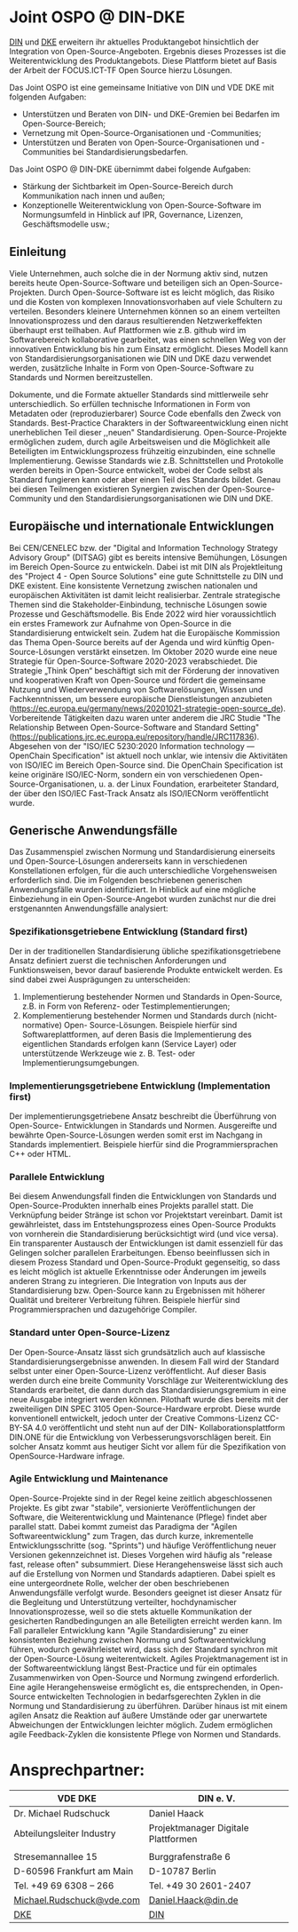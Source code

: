 # Joint OSPO @ DIN-DKE

[DIN](https://www.din.de/) und [DKE](https://www.dke.de/) erweitern ihr aktuelles Produktangebot hinsichtlich der Integration von Open-Source-Angeboten. Ergebnis dieses Prozesses ist die Weiterentwicklung des Produktangebots. Diese Plattform bietet auf Basis der Arbeit der FOCUS.ICT-TF Open Source hierzu Lösungen.

Das Joint OSPO ist eine gemeinsame Initiative von DIN und VDE DKE mit folgenden Aufgaben:

- Unterstützen und Beraten von DIN- und DKE-Gremien bei Bedarfen im Open-Source-Bereich;
- Vernetzung mit Open-Source-Organisationen und -Communities;
- Unterstützen und Beraten von Open-Source-Organisationen und -Communities bei Standardisierungsbedarfen.


Das Joint OSPO @ DIN-DKE übernimmt dabei folgende Aufgaben:
-  Stärkung der Sichtbarkeit im Open-Source-Bereich durch Kommunikation nach innen und außen;
- Konzeptionelle Weiterentwicklung von Open-Source-Software im Normungsumfeld in Hinblick auf IPR, Governance, Lizenzen, Geschäftsmodelle usw.;




## Einleitung
Viele Unternehmen, auch solche die in der Normung aktiv sind, nutzen bereits heute Open-Source-Software und beteiligen sich an Open-Source-Projekten. Durch Open-Source-Software ist es leicht möglich, das Risiko und die Kosten von komplexen Innovationsvorhaben auf viele Schultern zu verteilen. Besonders kleinere Unternehmen können so an einem verteilten Innovationsprozess und den daraus resultierenden Netzwerkeffekten überhaupt erst teilhaben.
Auf Plattformen wie z.B. github wird im Softwarebereich kollaborative gearbeitet, was einen schnellen Weg von der innovativen Entwicklung bis hin zum Einsatz ermöglicht. Dieses Modell kann von Standardisierungsorganisationen wie DIN und DKE dazu verwendet werden, zusätzliche Inhalte in Form von Open-Source-Software zu Standards und Normen bereitzustellen.

Dokumente, und die Formate aktueller Standards sind mittlerweile sehr unterschiedlich. So erfüllen technische Informationen in Form von Metadaten oder (reproduzierbarer) Source Code ebenfalls den Zweck von Standards. Best-Practice Charakters in der Softwareentwicklung einen nicht unerheblichen Teil dieser ,,neuen" Standardisierung. Open-Source-Projekte ermöglichen zudem, durch agile Arbeitsweisen und die Möglichkeit alle Beteiligten im Entwicklungsprozess frühzeitig einzubinden, eine schnelle Implementierung. Gewisse Standards wie z.B. Schnittstellen und Protokolle werden bereits in Open-Source entwickelt, wobei der Code selbst als Standard fungieren kann oder aber einen Teil des Standards bildet. Genau bei diesen Teilmengen existieren Synergien zwischen der Open-Source-Community und den Standardisierungsorganisationen wie DIN und DKE.


## Europäische und internationale Entwicklungen
Bei CEN/CENELEC bzw. der "Digital and Information Technology Strategy Advisory Group" (DITSAG) gibt es bereits intensive Bemühungen, Lösungen im Bereich Open-Source zu entwickeln. Dabei ist mit DIN als Projektleitung des "Project 4 - Open Source Solutions" eine gute Schnittstelle zu DIN und DKE existent. Eine konsistente Vernetzung zwischen nationalen und europäischen Aktivitäten ist damit leicht realisierbar. Zentrale strategische 
Themen sind die Stakeholder-Einbindung, technische Lösungen sowie Prozesse und Geschäftsmodelle. Bis Ende 2022 wird hier voraussichtlich ein erstes Framework zur Aufnahme von Open-Source in die Standardisierung entwickelt sein.
Zudem hat die Europäische Kommission das Thema Open-Source bereits auf der Agenda und wird künftig Open-Source-Lösungen verstärkt einsetzen. Im Oktober 2020 wurde eine neue Strategie für Open-Source-Software 2020-2023 verabschiedet. Die Strategie „Think 
Open“ beschäftigt sich mit der Förderung der innovativen und kooperativen Kraft von 
Open-Source und fördert die gemeinsame Nutzung und Wiederverwendung von Softwarelösungen, Wissen und Fachkenntnissen, um bessere europäische Dienstleistungen anzubieten (https://ec.europa.eu/germany/news/20201021-strategie-open-source_de). Vorbereitende Tätigkeiten dazu waren unter anderem die JRC Studie "The Relationship 
Between Open-Source-Software and Standard Setting" 
(https://publications.jrc.ec.europa.eu/repository/handle/JRC117836).
Abgesehen von der "ISO/IEC 5230:2020 Information technology — OpenChain 
Specification" ist aktuell noch unklar, wie intensiv die Aktivitäten von ISO/IEC im Bereich Open-Source sind. Die OpenChain Specification ist keine originäre ISO/IEC-Norm, sondern ein von verschiedenen Open-Source-Organisationen, u. a. der Linux 
Foundation, erarbeiteter Standard, der über den ISO/IEC Fast-Track Ansatz als ISO/IECNorm veröffentlicht wurde.

## Generische Anwendungsfälle
Das Zusammenspiel zwischen Normung und Standardisierung einerseits und Open-Source-Lösungen andererseits kann in verschiedenen Konstellationen erfolgen, für die auch unterschiedliche Vorgehensweisen erforderlich sind. Die im Folgenden beschriebenen generischen Anwendungsfälle wurden identifiziert. In Hinblick auf eine mögliche Einbeziehung in ein Open-Source-Angebot wurden zunächst nur die drei erstgenannten Anwendungsfälle analysiert:

### Spezifikationsgetriebene Entwicklung (Standard first)
Der in der traditionellen Standardisierung übliche spezifikationsgetriebene Ansatz definiert zuerst die technischen Anforderungen und Funktionsweisen, bevor darauf basierende Produkte entwickelt werden. Es sind dabei zwei Ausprägungen zu unterscheiden:

1. Implementierung bestehender Normen und Standards in Open-Source, z.B. in Form von Referenz- oder Testimplementierungen;
1.	Komplementierung bestehender Normen und Standards durch (nicht-normative) Open-
Source-Lösungen. Beispiele hierfür sind Softwareplattformen, auf deren Basis die Implementierung des eigentlichen Standards erfolgen kann (Service Layer) oder unterstützende Werkzeuge wie z. B. Test- oder Implementierungsumgebungen.

### Implementierungsgetriebene Entwicklung (Implementation first)
Der implementierungsgetriebene Ansatz beschreibt die Überführung von Open-Source-
Entwicklungen in Standards und Normen. Ausgereifte und bewährte Open-Source-Lösungen werden somit erst im Nachgang in Standards implementiert. Beispiele hierfür sind die Programmiersprachen C++ oder HTML.

### Parallele Entwicklung
Bei diesem Anwendungsfall finden die Entwicklungen von Standards und Open-Source-Produkten innerhalb eines Projekts parallel statt. Die Verknüpfung beider Stränge ist schon vor Projektstart vereinbart. Damit ist gewährleistet, dass im Entstehungsprozess eines Open-Source Produkts von vornherein die Standardisierung berücksichtigt wird (und vice versa). Ein transparenter Austausch der Entwicklungen ist damit essenziell für das Gelingen solcher parallelen Erarbeitungen. Ebenso beeinflussen sich in diesem Prozess Standard und Open-Source-Produkt gegenseitig, so dass es leicht möglich ist aktuelle Erkenntnisse oder 
Änderungen im jeweils anderen Strang zu integrieren. Die Integration von Inputs aus der 
Standardisierung bzw. Open-Source kann zu Ergebnissen mit höherer Qualität und breiterer Verbreitung führen. Beispiele hierfür sind Programmiersprachen und dazugehörige Compiler.

### Standard unter Open-Source-Lizenz
Der Open-Source-Ansatz lässt sich grundsätzlich auch auf klassische 
Standardisierungsergebnisse anwenden. In diesem Fall wird der Standard selbst unter einer 
Open-Source-Lizenz veröffentlicht. Auf dieser Basis werden durch eine breite Community Vorschläge zur Weiterentwicklung des Standards erarbeitet, die dann durch das Standardisierungsgremium in eine neue Ausgabe integriert werden können.
Pilothaft wurde dies bereits mit der zweiteiligen DIN SPEC 3105 Open-Source-Hardware erprobt. Diese wurde konventionell entwickelt, jedoch unter der Creative 
Commons-Lizenz CC-BY-SA 4.0 veröffentlicht und steht nun auf der DIN-
Kollaborationsplattform DIN.ONE für die Entwicklung von Verbesserungsvorschlägen bereit.
Ein solcher Ansatz kommt aus heutiger Sicht vor allem für die Spezifikation von OpenSource-Hardware infrage.

### Agile Entwicklung und Maintenance
Open-Source-Projekte sind in der Regel keine zeitlich abgeschlossenen Projekte. Es gibt zwar "stabile", versionierte Veröffentlichungen der Software, die Weiterentwicklung und 
Maintenance (Pflege) findet aber parallel statt. Dabei kommt zumeist das Paradigma der 
"Agilen Softwareentwicklung" zum Tragen, das durch kurze, inkrementelle Entwicklungsschritte (sog. "Sprints") und häufige Veröffentlichung neuer Versionen gekennzeichnet ist. Dieses Vorgehen wird häufig als "release fast, release often" subsummiert.
Diese Herangehensweise lässt sich auch auf die Erstellung von Normen und Standards adaptieren. Dabei spielt es eine untergeordnete Rolle, welcher der oben beschriebenen Anwendungsfälle verfolgt wurde. Besonders geeignet ist dieser Ansatz für die Begleitung und Unterstützung verteilter, hochdynamischer Innovationsprozesse, weil so die stets aktuelle Kommunikation der gesicherten Randbedingungen an alle Beteiligten erreicht werden kann.
Im Fall paralleler Entwicklung kann "Agile Standardisierung" zu einer konsistenten Beziehung zwischen Normung und Softwareentwicklung führen, wodurch gewährleistet wird, dass sich der Standard synchron mit der Open-Source-Lösung weiterentwickelt.
Agiles Projektmanagement ist in der Softwareentwicklung längst Best-Practice und für ein optimales Zusammenwirken von Open-Source und Normung zwingend erforderlich. Eine agile Herangehensweise ermöglicht es, die entsprechenden, in Open-Source entwickelten Technologien in bedarfsgerechten Zyklen in die Normung und Standardisierung zu überführen. Darüber hinaus ist mit einem agilen Ansatz die Reaktion auf äußere Umstände oder gar unerwartete Abweichungen der Entwicklungen leichter möglich. Zudem ermöglichen agile Feedback-Zyklen die konsistente Pflege von Normen und Standards.


# Ansprechpartner:


| VDE  DKE |     DIN e. V.  |
|----------|-------------|
|Dr. Michael Rudschuck| Daniel Haack |
|Abteilungsleiter Industry | Projektmanager Digitale Plattformen |
|                          | |
|Stresemannallee 15    | Burggrafenstraße 6 |
|D-60596 Frankfurt am Main  | D-10787 Berlin |
|Tel. +49 69 6308 – 266     | Tel.  +49 30 2601-2407 |
|Michael.Rudschuck@vde.com  | Daniel.Haack@din.de |
| [DKE](http://www.dke.de)  | [DIN](http://din.de) |



